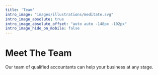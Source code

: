 ```yaml
---
title: 'Team'
intro_image: "images/illustrations/meditate.svg"
intro_image_absolute: true
intro_image_absolute_offset: "auto auto -148px -102px"
intro_image_hide_on_mobile: false
---
```


# Meet The Team

Our team of qualified accountants can help your business at any stage.
